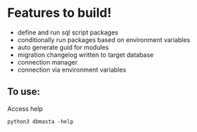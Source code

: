 # Features to build!
- define and run sql script packages
- conditionally run packages based on environment variables
- auto generate guid for modules
- migration changelog written to target database
- connection manager
- connection via environment variables


## To use:
Access help
```shell
python3 dbmasta -help
```